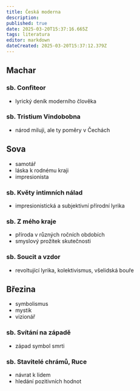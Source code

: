 ```yaml
---
title: Česká moderna
description: 
published: true
date: 2025-03-20T15:37:16.665Z
tags: literatura
editor: markdown
dateCreated: 2025-03-20T15:37:12.379Z
---
```


## Machar
### sb. Confiteor
- lyrický deník moderního člověka

### sb. Tristium Vindobobna
- národ miluji, ale ty poměry v Čechách

## Sova
- samotář
- láska k rodnému kraji
- impresionista

### sb. Květy intimních nálad
- impresionistická a subjektivní přírodní lyrika

### sb. Z mého kraje
- příroda v různých ročních obdobích
- smyslový prožitek skutečnosti

### sb. Soucit a vzdor
- revoltující lyrika, kolektivismus, všelidská bouře

## Březina
- symbolismus
- mystik
- vizionář

### sb. Svítání na západě
- západ symbol smrti

### sb. Stavitelé chrámů, Ruce
- návrat k lidem
- hledání pozitivních hodnot